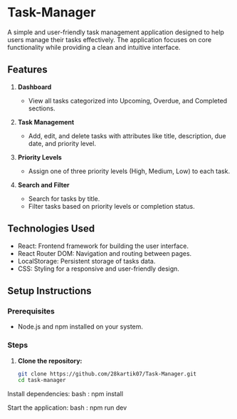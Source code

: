 # Task-Manager

A simple and user-friendly task management application designed to help users manage their tasks effectively. The application focuses on core functionality while providing a clean and intuitive interface.  

## **Features**  
1. **Dashboard**  
   - View all tasks categorized into Upcoming, Overdue, and Completed sections.  

2. **Task Management**  
   - Add, edit, and delete tasks with attributes like title, description, due date, and priority level.  

3. **Priority Levels**  
   - Assign one of three priority levels (High, Medium, Low) to each task.  

4. **Search and Filter**  
   - Search for tasks by title.  
   - Filter tasks based on priority levels or completion status.  

## **Technologies Used**  
- React: Frontend framework for building the user interface.  
- React Router DOM: Navigation and routing between pages.  
- LocalStorage: Persistent storage of tasks data.  
- CSS: Styling for a responsive and user-friendly design.  

## **Setup Instructions**  
### Prerequisites  
- Node.js and npm installed on your system.  

### Steps  
1. **Clone the repository:**  
   ```bash
   git clone https://github.com/28kartik07/Task-Manager.git
   cd task-manager

Install dependencies:
    bash : npm install

Start the application:
    bash : npm run dev